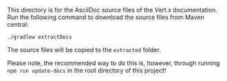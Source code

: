 This directory is for the AsciiDoc source files of the Vert.x documentation.
Run the following command to download the source files from Maven central:

    ./gradlew extractDocs

The source files will be copied to the `extracted` folder.

Please note, the recommended way to do this is, however, through running
`npm run update-docs` in the root directory of this project!
